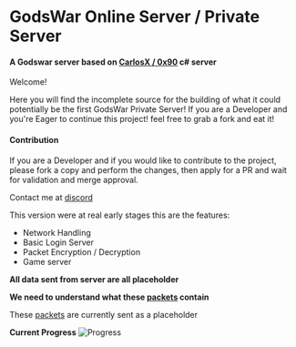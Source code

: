 # GodsWar Online Server / Private Server
#### A Godswar server based on [CarlosX / 0x90](https://github.com/AxDSan/GodsWar-Private-Server) c# server

Welcome!

Here you will find the incomplete source for the building of what it could potentially be the first GodsWar Private Server! If you are a Developer and you're Eager to continue this project! feel free to grab a fork and eat it!

#### Contribution
If you are a Developer and if you would like to contribute to the project, please fork a copy and perform the changes, then apply for a PR and wait for validation and merge approval.

Contact me at [discord](https://discord.com/users/747883413293498459)


This version were at real early stages this are the features:

* Network Handling
* Basic Login Server
* Packet Encryption / Decryption
* Game server

**All data sent from server are all placeholder**

**We need to understand what these [packets](https://github.com/sush1lemon/godswar-server/blob/main/pkg/packets) contain**

These [packets](https://github.com/sush1lemon/godswar-server/blob/main/pkg/packets) are currently sent as a placeholder 

**Current Progress**
![Progress](https://github.com/sush1lemon/godswar-server/blob/main/image.png?raw=true)

